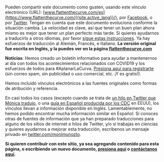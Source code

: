 Pueden compartir este documento como gusten, usando este vínculo electrónico (URL): [www.flattenthecurve.com/es](https://www.flattenthecurve.com/{{site.active_lang}}/), por [Facebook](https://www.facebook.com/flattencurve/posts/107455257553153), o por [Twitter](https://twitter.com/flattencurve/status/1239706791098953728). Tengan en cuenta que este documento evoluciona conforme la situación cambia. La velocidad es clave, así que tener un buen plan ahora mismo es mejor que tener un plan perfecto más tarde. Si quieres ayudarnos a traducirlo a otros idiomas, por favor [sigue estas instrucciones](https://github.com/flattenthecurve/guide/#translators). Ya hay esfuerzos de traducción al Alemán, Francés, e Italiano. **La versión original fue escrita en Inglés, y la puedes ver en la página [flattenthecurve.com](https://www.flattenthecurve.com)**

**Noticias**: Hemos creado un boletín informativo para ayudar a mantenernos al día con todos los acontecimientos relacionados con COVID19 y los esfuerzos de todos para #AplanarLaCurva. [Presiona aquí para registrarte](http://eepurl.com/gXKkvn) (sin correo spam, sin publicidad o uso comercial, etc. ¡Y es gratis!).

Hemos incluido vínculos electrónicos a las fuentes originales como formas de atribución y referencia.

En casi todos los casos (excepto cuando se trata de [un hilo en Twitter que Mónica tradujo](https://twitter.com/monimunozto/status/1234430481703133184), o una [guía en Español producida por los CDC](https://www.cdc.gov/coronavirus/2019-ncov/downloads/sick-with-2019-nCoV-fact-sheet-sp.pdf) en EEUU), los vínculos llevan a información disponible en Inglés. Lamentablemente, no hemos podido encontrar mucha información similar en Español. Si conoces otras de fuentes de información que ya han preparado traducciones para alguno de los sitios de internet e hilos de Twitter, y/o si trabajas en ciencias y quieres ayudarnos a mejorar esta traducción, escríbenos un mensaje privado en [twitter.com/monimunozto](https://twitter.com/monimunozto).

**Si quieren contribuir con este sitio, ya sea agregando contenido para esta página, o escribiendo un nuevo documento, [presiona aquí](https://www.flattenthecurve.com/#how-to-help-and-contribute) o [contáctanos aquí](/contact/).**
